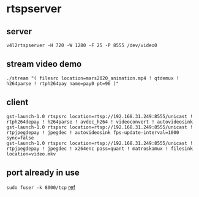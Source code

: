 
# rtspserver

## server
`v4l2rtspserver -H 720 -W 1280 -F 25 -P 8555 /dev/video0`

## stream video demo
`./stream "( filesrc location=mars2020_animation.mp4 ! qtdemux ! h264parse ! rtph264pay name=pay0 pt=96 )"`

## client
```
gst-launch-1.0 rtspsrc location=rtsp://192.168.31.249:8555/unicast ! rtph264depay ! h264parse ! avdec_h264 ! videoconvert ! autovideosink
gst-launch-1.0 rtspsrc location=rtsp://192.168.31.249:8555/unicast ! rtpjpegdepay ! jpegdec ! autovideosink fps-update-interval=1000 sync=false
gst-launch-1.0 rtspsrc location=rtsp://192.168.31.249:8555/unicast ! rtpjpegdepay ! jpegdec ! x264enc pass=quant ! matroskamux ! filesink location=video.mkv
```

##  port already in use
`sudo fuser -k 8000/tcp` [ref](https://stackoverflow.com/questions/20239232/django-server-error-port-is-already-in-use)
